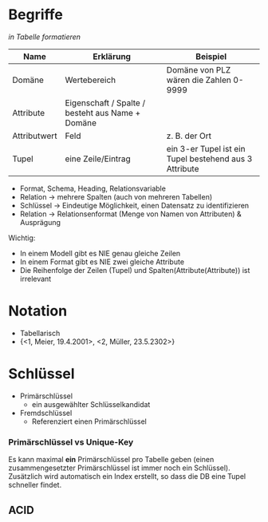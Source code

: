 #  Begriffe

*in Tabelle formatieren*

| Name         | Erklärung                                        | Beispiel                                               |
| ------------ | ------------------------------------------------ | ------------------------------------------------------ |
| Domäne       | Wertebereich                                     | Domäne von PLZ wären die Zahlen 0-9999                 |
| Attribute    | Eigenschaft / Spalte / besteht aus Name + Domäne |                                                        |
| Attributwert | Feld                                             | z. B. der Ort                                          |
| Tupel        | eine Zeile/Eintrag                               | ein 3-er Tupel ist ein Tupel bestehend aus 3 Attribute |

- Format, Schema, Heading, Relationsvariable
- Relation -> mehrere Spalten (auch von mehreren Tabellen)
- Schlüssel -> Eindeutige Möglichkeit, einen Datensatz zu identifizieren
- Relation -> Relationsenformat (Menge von Namen von Attributen) & Ausprägung 

Wichtig:

- In einem Modell gibt es NIE genau gleiche Zeilen
- In einem Format gibt es NIE zwei gleiche Attribute
- Die Reihenfolge der Zeilen (Tupel) und Spalten(Attribute(Attribute)) ist irrelevant

# Notation

- Tabellarisch
- {<1, Meier, 19.4.2001>, <2, Müller, 23.5.2302>}

# Schlüssel

- Primärschlüssel
  - ein ausgewählter Schlüsselkandidat
- Fremdschlüssel
  - Referenziert einen Primärschlüssel

### Primärschlüssel vs Unique-Key

Es kann maximal **ein** Primärschlüssel pro Tabelle geben (einen zusammengesetzter Primärschlüssel ist immer noch ein Schlüssel). Zusätzlich wird automatisch ein Index erstellt, so dass die DB eine Tupel schneller findet.

## ACID

### 
